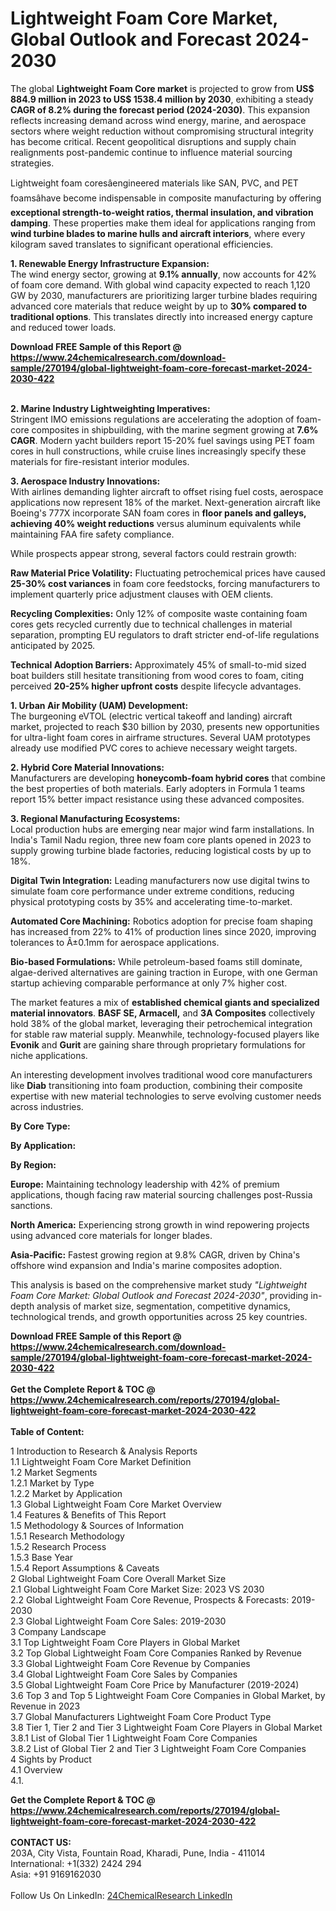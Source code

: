 <h1>Lightweight Foam Core Market, Global Outlook and Forecast 2024-2030</h1><p>The global <strong>Lightweight Foam Core market</strong> is projected to grow from <strong>US$ 884.9 million in 2023 to US$ 1538.4 million by 2030</strong>, exhibiting a steady <strong>CAGR of 8.2% during the forecast period (2024-2030)</strong>. This expansion reflects increasing demand across wind energy, marine, and aerospace sectors where weight reduction without compromising structural integrity has become critical. Recent geopolitical disruptions and supply chain realignments post-pandemic continue to influence material sourcing strategies.</p><p>Lightweight foam coresâengineered materials like SAN, PVC, and PET foamsâhave become indispensable in composite manufacturing by offering <strong>exceptional strength-to-weight ratios, thermal insulation, and vibration damping</strong>. These properties make them ideal for applications ranging from <strong>wind turbine blades to marine hulls and aircraft interiors</strong>, where every kilogram saved translates to significant operational efficiencies.</p><p><strong>1. Renewable Energy Infrastructure Expansion:</strong><br>
The wind energy sector, growing at <strong>9.1% annually</strong>, now accounts for 42% of foam core demand. With global wind capacity expected to reach 1,120 GW by 2030, manufacturers are prioritizing larger turbine blades requiring advanced core materials that reduce weight by up to <strong>30% compared to traditional options</strong>. This translates directly into increased energy capture and reduced tower loads.</p><div><b>Download FREE Sample of this Report @ 
            <a href="https://www.24chemicalresearch.com/download-sample/270194/global-lightweight-foam-core-forecast-market-2024-2030-422">
            https://www.24chemicalresearch.com/download-sample/270194/global-lightweight-foam-core-forecast-market-2024-2030-422</a></b></div><br><p><strong>2. Marine Industry Lightweighting Imperatives:</strong><br>
Stringent IMO emissions regulations are accelerating the adoption of foam-core composites in shipbuilding, with the marine segment growing at <strong>7.6% CAGR</strong>. Modern yacht builders report 15-20% fuel savings using PET foam cores in hull constructions, while cruise lines increasingly specify these materials for fire-resistant interior modules.</p><p><strong>3. Aerospace Industry Innovations:</strong><br>
With airlines demanding lighter aircraft to offset rising fuel costs, aerospace applications now represent 18% of the market. Next-generation aircraft like Boeing's 777X incorporate SAN foam cores in <strong>floor panels and galleys, achieving 40% weight reductions</strong> versus aluminum equivalents while maintaining FAA fire safety compliance.</p><p>While prospects appear strong, several factors could restrain growth:</p><p><strong>Raw Material Price Volatility:</strong> Fluctuating petrochemical prices have caused <strong>25-30% cost variances</strong> in foam core feedstocks, forcing manufacturers to implement quarterly price adjustment clauses with OEM clients.</p><p><strong>Recycling Complexities:</strong> Only 12% of composite waste containing foam cores gets recycled currently due to technical challenges in material separation, prompting EU regulators to draft stricter end-of-life regulations anticipated by 2025.</p><p><strong>Technical Adoption Barriers:</strong> Approximately 45% of small-to-mid sized boat builders still hesitate transitioning from wood cores to foam, citing perceived <strong>20-25% higher upfront costs</strong> despite lifecycle advantages.</p><p><strong>1. Urban Air Mobility (UAM) Development:</strong><br>
The burgeoning eVTOL (electric vertical takeoff and landing) aircraft market, projected to reach $30 billion by 2030, presents new opportunities for ultra-light foam cores in airframe structures. Several UAM prototypes already use modified PVC cores to achieve necessary weight targets.</p><p><strong>2. Hybrid Core Material Innovations:</strong><br>
Manufacturers are developing <strong>honeycomb-foam hybrid cores</strong> that combine the best properties of both materials. Early adopters in Formula 1 teams report 15% better impact resistance using these advanced composites.</p><p><strong>3. Regional Manufacturing Ecosystems:</strong><br>
Local production hubs are emerging near major wind farm installations. In India's Tamil Nadu region, three new foam core plants opened in 2023 to supply growing turbine blade factories, reducing logistical costs by up to 18%.</p><p><strong>Digital Twin Integration:</strong> Leading manufacturers now use digital twins to simulate foam core performance under extreme conditions, reducing physical prototyping costs by 35% and accelerating time-to-market.</p><p><strong>Automated Core Machining:</strong> Robotics adoption for precise foam shaping has increased from 22% to 41% of production lines since 2020, improving tolerances to Â±0.1mm for aerospace applications.</p><p><strong>Bio-based Formulations:</strong> While petroleum-based foams still dominate, algae-derived alternatives are gaining traction in Europe, with one German startup achieving comparable performance at only 7% higher cost.</p><p>The market features a mix of <strong>established chemical giants and specialized material innovators</strong>. <strong>BASF SE, Armacell,</strong> and <strong>3A Composites</strong> collectively hold 38% of the global market, leveraging their petrochemical integration for stable raw material supply. Meanwhile, technology-focused players like <strong>Evonik</strong> and <strong>Gurit</strong> are gaining share through proprietary formulations for niche applications.</p><p>An interesting development involves traditional wood core manufacturers like <strong>Diab</strong> transitioning into foam production, combining their composite expertise with new material technologies to serve evolving customer needs across industries.</p><p><strong>By Core Type:</strong></p><p><strong>By Application:</strong></p><p><strong>By Region:</strong></p><p><strong>Europe:</strong> Maintaining technology leadership with 42% of premium applications, though facing raw material sourcing challenges post-Russia sanctions.</p><p><strong>North America:</strong> Experiencing strong growth in wind repowering projects using advanced core materials for longer blades.</p><p><strong>Asia-Pacific:</strong> Fastest growing region at 9.8% CAGR, driven by China's offshore wind expansion and India's marine composites adoption.</p><p>This analysis is based on the comprehensive market study <em>"Lightweight Foam Core Market: Global Outlook and Forecast 2024-2030"</em>, providing in-depth analysis of market size, segmentation, competitive dynamics, technological trends, and growth opportunities across 25 key countries.</p><div><b>Download FREE Sample of this Report @ 
            <a href="https://www.24chemicalresearch.com/download-sample/270194/global-lightweight-foam-core-forecast-market-2024-2030-422">
            https://www.24chemicalresearch.com/download-sample/270194/global-lightweight-foam-core-forecast-market-2024-2030-422</a></b></div><br><div><b>Get the Complete Report & TOC @ 
            <a href="https://www.24chemicalresearch.com/reports/270194/global-lightweight-foam-core-forecast-market-2024-2030-422">
            https://www.24chemicalresearch.com/reports/270194/global-lightweight-foam-core-forecast-market-2024-2030-422</a></b></div><br>
            <b>Table of Content:</b><p>1 Introduction to Research & Analysis Reports<br />
    1.1 Lightweight Foam Core Market Definition<br />
    1.2 Market Segments<br />
        1.2.1 Market by Type<br />
        1.2.2 Market by Application<br />
    1.3 Global Lightweight Foam Core Market Overview<br />
    1.4 Features & Benefits of This Report<br />
    1.5 Methodology & Sources of Information<br />
        1.5.1 Research Methodology<br />
        1.5.2 Research Process<br />
        1.5.3 Base Year<br />
        1.5.4 Report Assumptions & Caveats<br />
2 Global Lightweight Foam Core Overall Market Size<br />
    2.1 Global Lightweight Foam Core Market Size: 2023 VS 2030<br />
    2.2 Global Lightweight Foam Core Revenue, Prospects & Forecasts: 2019-2030<br />
    2.3 Global Lightweight Foam Core Sales: 2019-2030<br />
3 Company Landscape<br />
    3.1 Top Lightweight Foam Core Players in Global Market<br />
    3.2 Top Global Lightweight Foam Core Companies Ranked by Revenue<br />
    3.3 Global Lightweight Foam Core Revenue by Companies<br />
    3.4 Global Lightweight Foam Core Sales by Companies<br />
    3.5 Global Lightweight Foam Core Price by Manufacturer (2019-2024)<br />
    3.6 Top 3 and Top 5 Lightweight Foam Core Companies in Global Market, by Revenue in 2023<br />
    3.7 Global Manufacturers Lightweight Foam Core Product Type<br />
    3.8 Tier 1, Tier 2 and Tier 3 Lightweight Foam Core Players in Global Market<br />
        3.8.1 List of Global Tier 1 Lightweight Foam Core Companies<br />
        3.8.2 List of Global Tier 2 and Tier 3 Lightweight Foam Core Companies<br />
4 Sights by Product<br />
    4.1 Overview<br />
        4.1.</p><div><b>Get the Complete Report & TOC @ 
            <a href="https://www.24chemicalresearch.com/reports/270194/global-lightweight-foam-core-forecast-market-2024-2030-422">
            https://www.24chemicalresearch.com/reports/270194/global-lightweight-foam-core-forecast-market-2024-2030-422</a></b></div><br><b>CONTACT US:</b><br>
            203A, City Vista, Fountain Road, Kharadi, Pune, India - 411014<br>
            International: +1(332) 2424 294<br>
            Asia: +91 9169162030 <br><br>
            Follow Us On LinkedIn: <a href="https://www.linkedin.com/company/24chemicalresearch/">24ChemicalResearch LinkedIn</a>